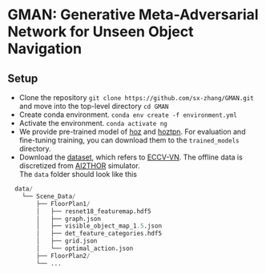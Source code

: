 # GMAN: Generative Meta-Adversarial Network for Unseen Object Navigation

## Setup
- Clone the repository `git clone https://github.com/sx-zhang/GMAN.git` and move into the top-level directory `cd GMAN`
- Create conda environment. `conda env create -f environment.yml`
- Activate the environment. `conda activate ng`
- We provide pre-trained model of [hoz](https://drive.google.com/file/d/11L-ejoWgLHPBe_F-gQ7dJ5gQZB0dzNjr/view?usp=sharing) and [hoztpn](https://drive.google.com/file/d/1hoqBLO6Oaty-TKT7a2slnhVx0wYi7LsC/view?usp=sharing). For evaluation and fine-tuning training, you can download them to the `trained_models` directory.
- Download the [dataset](https://drive.google.com/file/d/1kvYvutjqc6SLEO65yQjo8AuU85voT5sC/view), which refers to [ECCV-VN](https://github.com/xiaobaishu0097/ECCV-VN). The offline data is discretized from [AI2THOR](https://ai2thor.allenai.org/) simulator.  
The `data` folder should look like this
```python
  data/ 
    └── Scene_Data/
        ├── FloorPlan1/
        │   ├── resnet18_featuremap.hdf5
        │   ├── graph.json
        │   ├── visible_object_map_1.5.json
        │   ├── det_feature_categories.hdf5
        │   ├── grid.json
        │   └── optimal_action.json
        ├── FloorPlan2/
        └── ...
```